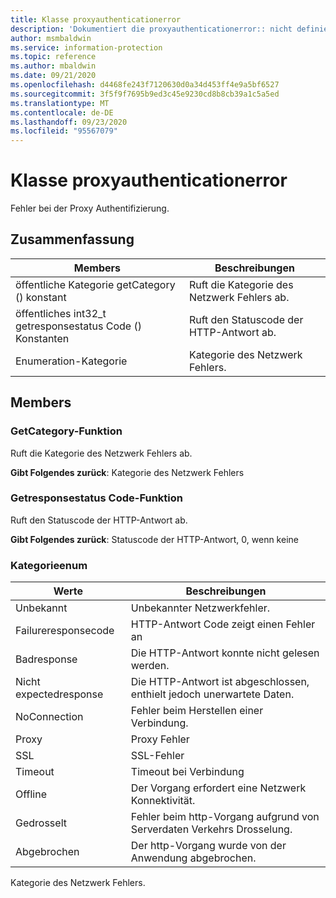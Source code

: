 ```yaml
---
title: Klasse proxyauthenticationerror
description: 'Dokumentiert die proxyauthenticationerror:: nicht definierte Klasse des Microsoft Information Protection (MIP) SDK.'
author: msmbaldwin
ms.service: information-protection
ms.topic: reference
ms.author: mbaldwin
ms.date: 09/21/2020
ms.openlocfilehash: d4468fe243f7120630d0a34d453ff4e9a5bf6527
ms.sourcegitcommit: 3f5f9f7695b9ed3c45e9230cd8b8cb39a1c5a5ed
ms.translationtype: MT
ms.contentlocale: de-DE
ms.lasthandoff: 09/23/2020
ms.locfileid: "95567079"
---
```

# <a name="class-proxyauthenticationerror"></a>Klasse proxyauthenticationerror 
Fehler bei der Proxy Authentifizierung.
  
## <a name="summary"></a>Zusammenfassung
 Members                        | Beschreibungen                                
--------------------------------|---------------------------------------------
öffentliche Kategorie getCategory () konstant  |  Ruft die Kategorie des Netzwerk Fehlers ab.
öffentliches int32_t getresponsestatus Code () Konstanten  |  Ruft den Statuscode der HTTP-Antwort ab.
Enumeration-Kategorie  |  Kategorie des Netzwerk Fehlers.
  
## <a name="members"></a>Members
  
### <a name="getcategory-function"></a>GetCategory-Funktion
Ruft die Kategorie des Netzwerk Fehlers ab.

  
**Gibt Folgendes zurück**: Kategorie des Netzwerk Fehlers
  
### <a name="getresponsestatuscode-function"></a>Getresponsestatus Code-Funktion
Ruft den Statuscode der HTTP-Antwort ab.

  
**Gibt Folgendes zurück**: Statuscode der HTTP-Antwort, 0, wenn keine
  
### <a name="category-enum"></a>Kategorieenum

 Werte                         | Beschreibungen                                
--------------------------------|---------------------------------------------
Unbekannt            | Unbekannter Netzwerkfehler.
Failureresponsecode            | HTTP-Antwort Code zeigt einen Fehler an
Badresponse            | Die HTTP-Antwort konnte nicht gelesen werden.
Nicht expectedresponse            | Die HTTP-Antwort ist abgeschlossen, enthielt jedoch unerwartete Daten.
NoConnection            | Fehler beim Herstellen einer Verbindung.
Proxy            | Proxy Fehler
SSL            | SSL-Fehler
Timeout            | Timeout bei Verbindung
Offline            | Der Vorgang erfordert eine Netzwerk Konnektivität.
Gedrosselt            | Fehler beim http-Vorgang aufgrund von Serverdaten Verkehrs Drosselung.
Abgebrochen            | Der http-Vorgang wurde von der Anwendung abgebrochen.

Kategorie des Netzwerk Fehlers.